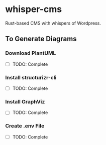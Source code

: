 # whisper-cms

Rust-based CMS with whispers of Wordpress.

## To Generate Diagrams

### Download PlantUML

- [ ] TODO: Complete

### Install structurizr-cli

- [ ] TODO: Complete

### Install GraphViz

- [ ] TODO: Complete

### Create .env File

- [ ] TODO: Complete
